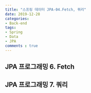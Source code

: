 ```yaml
---
title: "스프링 데이터 JPA-04.Fetch, 쿼리"
date: 2019-12-28
categories: 
- Back-end
tags:
- Spring 
- Data
- JPA
comments : true
---
```


## JPA 프로그래밍 6. Fetch

## JPA 프로그래밍 7. 쿼리
